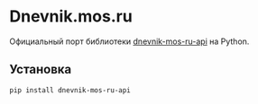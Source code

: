 # Dnevnik.mos.ru
Официальный порт библиотеки [dnevnik-mos-ru-api](https://github.com/RedGuyRu/DnevnikApi) на Python.

## Установка

```bash
pip install dnevnik-mos-ru-api
```